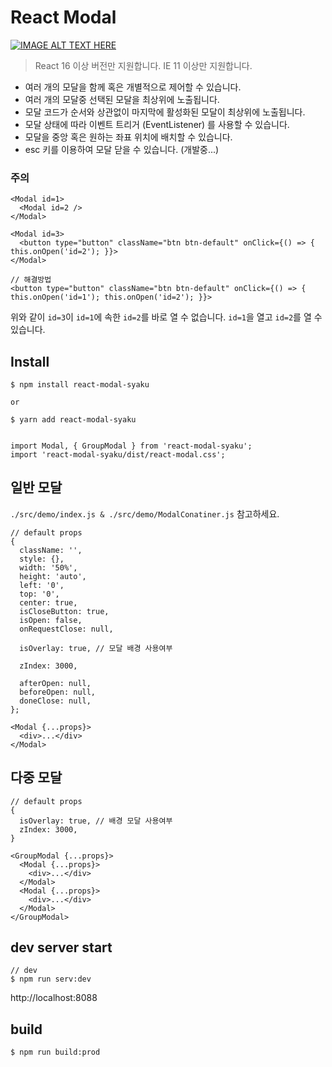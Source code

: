 # React Modal

[![IMAGE ALT TEXT HERE](http://img.youtube.com/vi/dBWe5x6v050/0.jpg)](https://youtu.be/dBWe5x6v050)

> React 16 이상 버전만 지원합니다.  IE 11 이상만 지원합니다.

- 여러 개의 모달을 함께 혹은 개별적으로 제어할 수 있습니다.
- 여러 개의 모달중 선택된 모달을 최상위에 노출됩니다.
- 모달 코드가 순서와 상관없이 마지막에 활성화된 모달이 최상위에 노출됩니다.
- 모달 상태에 따라 이벤트 트리거 (EventListener) 를 사용할 수 있습니다.
- 모달을 중앙 혹은 원하는 좌표 위치에 배치할 수 있습니다.
- esc 키를 이용하여 모달 닫을 수 있습니다. (개발중...)

### 주의

```
<Modal id=1>
  <Modal id=2 />
</Modal>

<Modal id=3>
  <button type="button" className="btn btn-default" onClick={() => { this.onOpen('id=2'); }}>
</Modal>

// 해결방법
<button type="button" className="btn btn-default" onClick={() => { this.onOpen('id=1'); this.onOpen('id=2'); }}>
```

위와 같이 `id=3`이 `id=1`에 속한 `id=2`를 바로 열 수 없습니다. `id=1`을 열고 `id=2`를 열 수 있습니다.

## Install

```
$ npm install react-modal-syaku

or

$ yarn add react-modal-syaku


import Modal, { GroupModal } from 'react-modal-syaku';
import 'react-modal-syaku/dist/react-modal.css';
```

## 일반 모달

`./src/demo/index.js & ./src/demo/ModalConatiner.js` 참고하세요.

```
// default props
{
  className: '',
  style: {},
  width: '50%',
  height: 'auto',
  left: '0',
  top: '0',
  center: true,
  isCloseButton: true,
  isOpen: false,
  onRequestClose: null,

  isOverlay: true, // 모달 배경 사용여부

  zIndex: 3000,

  afterOpen: null,
  beforeOpen: null,
  doneClose: null,
};

<Modal {...props}>
  <div>...</div>
</Modal>
```

## 다중 모달

```
// default props
{
  isOverlay: true, // 배경 모달 사용여부
  zIndex: 3000,
}

<GroupModal {...props}>
  <Modal {...props}>
    <div>...</div>
  </Modal>
  <Modal {...props}>
    <div>...</div>
  </Modal>
</GroupModal>
```

## dev server start

```
// dev
$ npm run serv:dev

```

http://localhost:8088

## build

```
$ npm run build:prod
```

